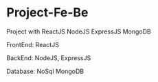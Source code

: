 # Project-Fe-Be

Project with ReactJS NodeJS ExpressJS MongoDB

FrontEnd: ReactJS

BackEnd: NodeJS, ExpressJS

Database: NoSql MongoDB
